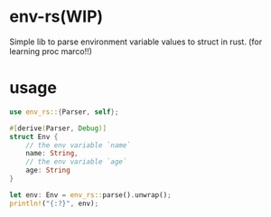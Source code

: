 # env-rs(WIP)
Simple lib to parse environment variable values to struct in rust.
(for learning proc marco!!)

# usage
```rust
use env_rs::{Parser, self};

#[derive(Parser, Debug)]
struct Env {
    // the env variable `name`
    name: String,
    // the env variable `age`
    age: String
}

let env: Env = env_rs::parse().unwrap();
println!("{:?}", env);
```
